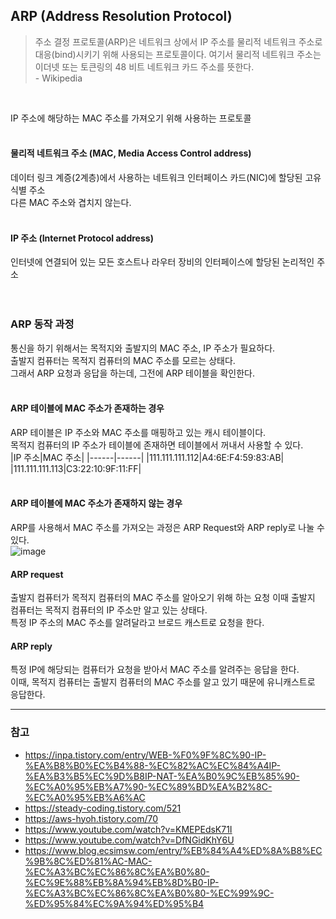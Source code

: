 ## ARP (Address Resolution Protocol)
> 주소 결정 프로토콜(ARP)은 네트워크 상에서 IP 주소를 물리적 네트워크 주소로 대응(bind)시키기 위해 사용되는 프로토콜이다.
> 여기서 물리적 네트워크 주소는 이더넷 또는 토큰링의 48 비트 네트워크 카드 주소를 뜻한다.  
> \- Wikipedia
<br/>

IP 주소에 해당하는 MAC 주소를 가져오기 위해 사용하는 프로토콜
<br/><br/>

#### 물리적 네트워크 주소 (MAC, Media Access Control address)
데이터 링크 계증(2계층)에서 사용하는 네트워크 인터페이스 카드(NIC)에 할당된 고유 식별 주소  
다른 MAC 주소와 겹치지 않는다.  
<br/>

#### IP 주소 (Internet Protocol address)
인터넷에 연결되어 있는 모든 호스트나 라우터 장비의 인터페이스에 할당된 논리적인 주소  
<br/><br/>

### ARP 동작 과정
통신을 하기 위해서는 목적지와 출발지의 MAC 주소, IP 주소가 필요하다.  
출발지 컴퓨터는 목적지 컴퓨터의 MAC 주소를 모르는 상태다.  
그래서 ARP 요청과 응답을 하는데, 그전에 ARP 테이블을 확인한다.  
<br/>

#### ARP 테이블에 MAC 주소가 존재하는 경우
ARP 테이블은 IP 주소와 MAC 주소를 매핑하고 있는 캐시 테이블이다.  
목적지 컴퓨터의 IP 주소가 테이블에 존재하면 테이블에서 꺼내서 사용할 수 있다.  
|IP 주소|MAC 주소|
|------|------|
|111.111.111.112|A4:6E:F4:59:83:AB|
|111.111.111.113|C3:22:10:9F:11:FF|  
<br/>

#### ARP 테이블에 MAC 주소가 존재하지 않는 경우
ARP를 사용해서 MAC 주소를 가져오는 과정은 ARP Request와 ARP reply로 나눌 수 있다.  
![image](https://github.com/hong-gp/study/assets/127091213/c7773c9f-6da6-4f1c-bfd5-a62296ab4797)
<br/>

#### ARP request
출발지 컴퓨터가 목적지 컴퓨터의 MAC 주소를 알아오기 위해 하는 요청
이때 출발지 컴퓨터는 목적지 컴퓨터의 IP 주소만 알고 있는 상태다.  
특정 IP 주소의 MAC 주소를 알려달라고 브로드 캐스트로 요청을 한다.
<br/>
#### ARP reply
특정 IP에 해당되는 컴퓨터가 요청을 받아서 MAC 주소를 알려주는 응답을 한다.  
이때, 목적지 컴퓨터는 출발지 컴퓨터의 MAC 주소를 알고 있기 때문에 유니캐스트로 응답한다.
<br/>

---
### 참고
- https://inpa.tistory.com/entry/WEB-%F0%9F%8C%90-IP-%EA%B8%B0%EC%B4%88-%EC%82%AC%EC%84%A4IP-%EA%B3%B5%EC%9D%B8IP-NAT-%EA%B0%9C%EB%85%90-%EC%A0%95%EB%A7%90-%EC%89%BD%EA%B2%8C-%EC%A0%95%EB%A6%AC
- https://steady-coding.tistory.com/521
- https://aws-hyoh.tistory.com/70
- https://www.youtube.com/watch?v=KMEPEdsK71I
- https://www.youtube.com/watch?v=DfNGidKhY6U
- https://www.blog.ecsimsw.com/entry/%EB%84%A4%ED%8A%B8%EC%9B%8C%ED%81%AC-MAC-%EC%A3%BC%EC%86%8C%EA%B0%80-%EC%9E%88%EB%8A%94%EB%8D%B0-IP-%EC%A3%BC%EC%86%8C%EA%B0%80-%EC%99%9C-%ED%95%84%EC%9A%94%ED%95%B4
